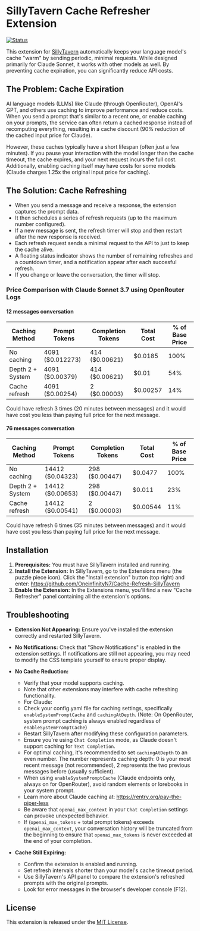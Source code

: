 # SillyTavern Cache Refresher Extension

[![Status](https://img.shields.io/badge/status-ready-green.svg)]()

This extension for [SillyTavern](https://github.com/SillyTavern/SillyTavern) automatically keeps your language model's cache "warm" by sending periodic, minimal requests. While designed primarily for Claude Sonnet, it works with other models as well. By preventing cache expiration, you can significantly reduce API costs.

## The Problem: Cache Expiration

AI language models (LLMs) like Claude (through OpenRouter), OpenAI's GPT, and others use caching to improve performance and reduce costs. When you send a prompt that's similar to a recent one, or enable caching on your prompts, the service can often return a cached response instead of recomputing everything, resulting in a cache discount (90% reduction of the cached input price for Claude).

However, these caches typically have a short lifespan (often just a few minutes). If you pause your interaction with the model longer than the cache timeout, the cache expires, and your next request incurs the full cost. Additionally, enabling caching itself may have costs for some models (Claude charges 1.25x the original input price for caching).

## The Solution: Cache Refreshing

*   When you send a message and receive a response, the extension captures the prompt data.
*   It then schedules a series of refresh requests (up to the maximum number configured).
*   If a new message is sent, the refresh timer will stop and then restart after the new response is received.
*   Each refresh request sends a minimal request to the API to just to keep the cache alive.
*   A floating status indicator shows the number of remaining refreshes and a countdown timer, and a notification appear after each succesful refresh.
*   If you change or leave the conversation, the timer will stop.

### Price Comparison with Claude Sonnet 3.7 using OpenRouter Logs

#### 12 messages conversation

| Caching Method | Prompt Tokens | Completion Tokens | Total Cost | % of Base Price |
|----------------|---------------|-------------------|------------|-----------------|
| No caching | 4091 ($0.012273) | 414 ($0.00621) | $0.0185 | 100% |
| Depth 2 + System | 4091 ($0.00379) | 414 ($0.00621) | $0.01 | 54% |
| Cache refresh | 4091 ($0.00254) | 2 ($0.00003) | $0.00257 | 14% |

Could have refresh 3 times (20 minutes between messages) and it would have cost you less than paying full price for the next message.

#### 76 messages conversation

| Caching Method | Prompt Tokens | Completion Tokens | Total Cost | % of Base Price |
|----------------|---------------|-------------------|------------|-----------------|
| No caching | 14412 ($0.04323) | 298 ($0.00447) | $0.0477 | 100% |
| Depth 2 + System | 14412 ($0.00653) | 298 ($0.00447) | $0.011 | 23% |
| Cache refresh | 14412 ($0.00541) | 2 ($0.00003) | $0.00544 | 11% |

Could have refresh 6 times (35 minutes between messages) and it would have cost you less than paying full price for the next message.

## Installation

1.  **Prerequisites:** You must have SillyTavern installed and running.
2.  **Install the Extension:** In SillyTavern, go to the Extensions menu (the puzzle piece icon). Click the "Install extension" button (top right) and enter: https://github.com/OneinfinityN7/Cache-Refresh-SillyTavern
3.  **Enable the Extension:** In the Extensions menu, you'll find a new "Cache Refresher" panel containing all the extension's options.

## Troubleshooting

*   **Extension Not Appearing:** Ensure you've installed the extension correctly and restarted SillyTavern.
*   **No Notifications:** Check that "Show Notifications" is enabled in the extension settings. If notifications are still not appearing, you may need to modify the CSS template yourself to ensure proper display.

*   **No Cache Reduction:**
    *   Verify that your model supports caching.
    *   Note that other extensions may interfere with cache refreshing functionality.
    *   For Claude:
      * Check your config.yaml file for caching settings, specifically `enableSystemPromptCache` and `cachingAtDepth`. (Note: On OpenRouter, system prompt caching is always enabled regardless of `enableSystemPromptCache`)
      * Restart SillyTavern after modifying these configuration parameters.
      * Ensure you're using `Chat Completion` mode, as Claude doesn't support caching for `Text Completion`.
      * For optimal caching, it's recommended to set `cachingAtDepth` to an even number. The number represents caching depth: 0 is your most recent message (not recommended), 2 represents the two previous messages before (usually sufficient).
      * When using `enableSystemPromptCache` (Claude endpoints only, always on for OpenRouter), avoid random elements or lorebooks in your system prompt.
      * Learn more about Claude caching at: https://rentry.org/pay-the-piper-less
      * Be aware that `openai_max_context` in your `Chat Completion` settings can provoke unexpected behavior.
      * If (`openai_max_tokens` + total prompt tokens) exceeds `openai_max_context`, your conversation history will be truncated from the beginning to ensure that `openai_max_tokens` is never exceeded at the end of your completion.
*   **Cache Still Expiring:**
    *   Confirm the extension is enabled and running.
    *   Set refresh intervals shorter than your model's cache timeout period.
    *   Use SillyTavern's API panel to compare the extension's refreshed prompts with the original prompts.
    *   Look for error messages in the browser's developer console (F12).

## License

This extension is released under the [MIT License](LICENSE).
